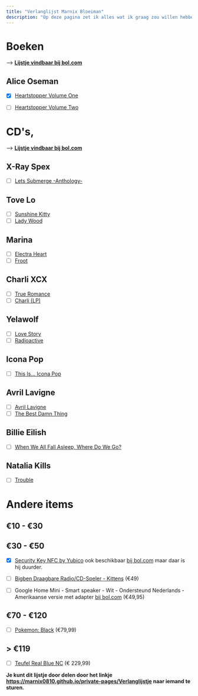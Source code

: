 ```yaml
---
title: "Verlanglijst Marnix Bloeiman"
description: "Op deze pagina zet ik alles wat ik graag zou willen hebben, er zit veel variatie in. Dus ik denk dat er altijd wel iets bij staat."
---
```




# Boeken
-->​ **[Lijstje vindbaar bij bol.com](https://www.bol.com/nl/verlanglijstje/1y356463383439643430623863323862333832643037616137/index.html)**

## Alice Oseman
- [x] [Heartstopper Volume One](https://www.bol.com/nl/p/heartstopper-volume-one/9200000098883479/)
- [ ] [Heartstopper Volume Two](https://www.bol.com/nl/p/heartstopper-volume-two/9200000104700117/)


# CD's,
-->​ **[Lijstje vindbaar bij bol.com](https://www.bol.com/nl/verlanglijstje/1y35646666373730643062386332383663333737373734633241zctj557/index.html)**

## X-Ray Spex
- [ ] [Lets Submerge -Anthology-](https://www.bol.com/nl/p/lets-submerge-anthology/1000004004431951/)
## Tove Lo
- [ ] [Sunshine Kitty](https://www.bol.com/nl/p/sunshine-kitty/9200000118029348/)
- [ ] [Lady Wood](https://www.bol.com/nl/p/lady-wood/9200000064047167/)
## Marina
- [ ] [Electra Heart](https://www.bol.com/nl/p/electra-heart/1000004012178824/)
- [ ] [Froot](https://www.bol.com/nl/p/froot/9200000039710851/)
## Charli XCX
- [ ] [True Romance](https://www.bol.com/nl/p/true-romance/1000004013652145/)
- [ ] [Charli (LP)](https://www.bol.com/nl/p/charli/9200000114388684/)
## Yelawolf
- [ ] [Love Story](https://www.bol.com/nl/p/love-story/9200000040879275/)
- [ ] [Radioactive](https://www.bol.com/nl/p/radioactive/1000004011742793/)
## Icona Pop
- [ ] [This Is... Icona Pop](https://www.bol.com/nl/p/this-is-icona-pop/9200000019503828/)
## Avril Lavigne
- [ ] [Avril Lavigne](https://www.bol.com/nl/p/avril-lavigne/9200000020343531/)
- [ ] [The Best Damn Thing](https://www.bol.com/nl/p/the-best-damn-thing/1000004004997198/)
## Billie Eilish
- [ ] [When We All Fall Asleep, Where Do We Go?](https://www.bol.com/nl/p/when-we-all-fall-asleep-where-do-we-go/9200000105489972/)
##  Natalia Kills
- [ ] [Trouble](https://www.bol.com/nl/p/trouble/9200000018353195/)

# Andere items
## €10 - €30

## €30 - €50
- [x] [Security Key NFC by Yubico](https://www.yubico.com/product/security-key-nfc-by-yubico) ook beschikbaar [bij bol.com](https://www.bol.com/nl/p/yubico-fido2-u2f-security-key-nfc/9200000104561284?referrer=socialshare_pdp_androidapp) maar daar is hij duurder.
- [ ] [Bigben Draagbare Radio/CD-Speler - Kittens](https://www.bol.com/nl/p/bigben-draagbare-radio-cd-speler-kittens/9200000080008004/) (€49)

- [ ] Google Home Mini - Smart speaker - Wit - Ondersteund Nederlands - Amerikaanse versie met adapter [bij bol.com](https://www.bol.com/nl/p/google-home-mini-smart-speaker-wit-ondersteund-nederlands-amerikaanse-versie-met-adapter/9200000126779884?referrer=socialshare_pdp_androidapp) (€49,95)
## €70 - €120
- [ ] [Pokemon: Black](https://www.bol.com/nl/p/pokemon-black/1004004011106952/) (€79,99)
## > €119
- [ ] [Teufel Real Blue NC](https://www.teufelaudio.nl/koptelefoons/real-blue-nc-p16586.html?partner_id=media-nl.qr.reshift.realkoptelefoon) (€ 229,99)



**Je kunt dit lijstje door delen door het linkje <https://marnix0810.github.io/private-pages/Verlanglijstje> naar iemand te sturen.**
